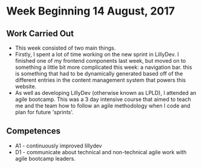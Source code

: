 # Week Beginning 14 August, 2017

## Work Carried Out
* This week consisted of two main things.
* Firstly, I spent a lot of time working on the new sprint in LillyDev. I finished one of my frontend components last week, but moved on to something a little bit more complicated this week: a navigation bar. this is something that had to be dynamically generated based off of the different entries in the content management system that powers this website.
* As well as developing LillyDev (otherwise known as LPLD), I attended an agile bootcamp. This was a 3 day intensive course that aimed to teach me and the team how to follow an agile methodology when I code and plan for future 'sprints'.


## Competences
* A1 - continuously improved lillydev
* D1 - communicate about technical and non-technical agile work with agile bootcamp leaders.